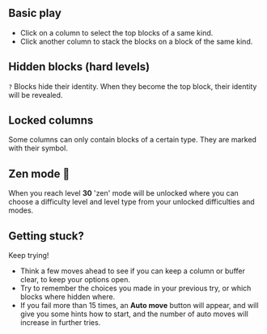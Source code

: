 ## Basic play

- Click on a column to select the top blocks of a same kind.
- Click another column to stack the blocks on a block of the same kind.

## Hidden blocks (hard levels)

`?` Blocks hide their identity. When they become the top block, their identity will be revealed.

## Locked columns

Some columns can only contain blocks of a certain type. They are marked with their symbol.

## Zen mode 🌻

When you reach level **30** 'zen' mode will be unlocked where you can choose a difficulty level and level type from your unlocked difficulties and modes.

## Getting stuck?

Keep trying!

- Think a few moves ahead to see if you can keep a column or buffer clear, to keep your options open.
- Try to remember the choices you made in your previous try, or which blocks where hidden where.
- If you fail more than 15 times, an **Auto move** button will appear, and will give you some hints how to start, and the number of auto moves will increase in further tries.
